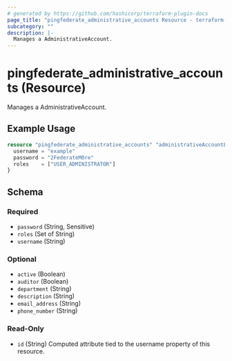 ```yaml
---
# generated by https://github.com/hashicorp/terraform-plugin-docs
page_title: "pingfederate_administrative_accounts Resource - terraform-provider-pingfederate"
subcategory: ""
description: |-
  Manages a AdministrativeAccount.
---
```


# pingfederate_administrative_accounts (Resource)

Manages a AdministrativeAccount.

## Example Usage

```terraform
resource "pingfederate_administrative_accounts" "administrativeAccountExample" {
  username = "example"
  password = "2FederateM0re"
  roles    = ["USER_ADMINISTRATOR"]
}
```

<!-- schema generated by tfplugindocs -->
## Schema

### Required

- `password` (String, Sensitive)
- `roles` (Set of String)
- `username` (String)

### Optional

- `active` (Boolean)
- `auditor` (Boolean)
- `department` (String)
- `description` (String)
- `email_address` (String)
- `phone_number` (String)

### Read-Only

- `id` (String) Computed attribute tied to the username property of this resource.

